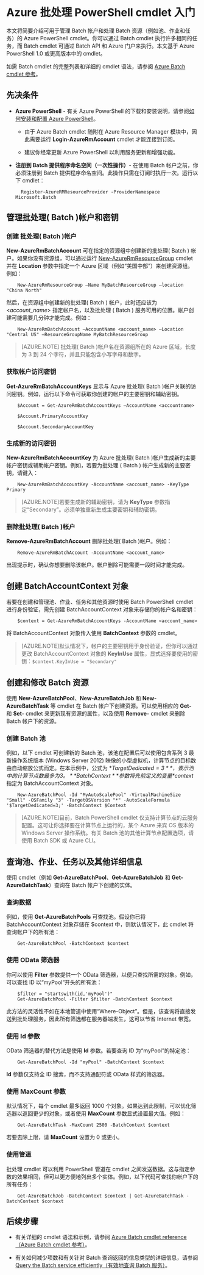 <properties
   pageTitle="Azure 批处理( Batch ) PowerShell cmdlet 入门 | Azure"
   description="快速介绍可用于管理 Azure 批处理( Batch )服务的 Azure PowerShell cmdlet"
   services="batch"
   documentationCenter=""
   authors="dlepow"
   manager="timlt"
   editor=""/>

<tags
   ms.service="batch"
   ms.date="04/21/2016"
   wacn.date="06/06/2016"/>

# Azure 批处理 PowerShell cmdlet 入门
本文将简要介绍可用于管理 Batch 帐户和处理 Batch 资源（例如池、作业和任务）的 Azure PowerShell cmdlet。你可以通过 Batch cmdlet 执行许多相同的任务，而 Batch cmdlet 可通过 Batch API 和 Azure 门户来执行。本文基于 Azure PowerShell 1.0 或更高版本中的 cmdlet。

如需 Batch cmdlet 的完整列表和详细的 cmdlet 语法，请参阅 [Azure Batch cmdlet 参考](https://msdn.microsoft.com/library/azure/mt125957.aspx)。


## 先决条件

* **Azure PowerShell** - 有关 Azure PowerShell 的下载和安装说明，请参阅[如何安装和配置 Azure PowerShell](/documentation/articles/powershell-install-configure)。 
   
    * 由于 Azure Batch cmdlet 随附在 Azure Resource Manager 模块中，因此需要运行 **Login-AzureRmAccount** cmdlet 才能连接到订阅。 
    
    * 建议你经常更新 Azure PowerShell 以利用服务更新和增强功能。
    
* **注册到 Batch 提供程序命名空间（一次性操作）**- 在使用 Batch 帐户之前，你必须注册到 Batch 提供程序命名空间。此操作只需在订阅时执行一次。运行以下 cmdlet：

    
    	Register-AzureRMResourceProvider -ProviderNamespace Microsoft.Batch
    

## 管理批处理( Batch )帐户和密钥


### 创建 批处理( Batch )帐户

**New-AzureRmBatchAccount** 可在指定的资源组中创建新的批处理( Batch ) 帐户。如果你没有资源组，可以通过运行 [New-AzureRmResourceGroup](https://msdn.microsoft.com/library/azure/mt603739.aspx) cmdlet 并在 **Location** 参数中指定一个 Azure 区域（例如“美国中部”）来创建资源组。例如：


		New-AzureRmResourceGroup –Name MyBatchResourceGroup –location "China North"


然后，在资源组中创建新的批处理( Batch ) 帐户，此时还应该为 <*account\_name*> 指定帐户名，以及批处理 ( Batch ) 服务可用的位置。帐户创建可能需要几分钟才能完成。例如：


		New-AzureRmBatchAccount –AccountName <account_name> –Location "Central US" –ResourceGroupName MyBatchResourceGroup


> [AZURE.NOTE] 批处理( Batch )帐户名在资源组所在的 Azure 区域，长度为 3 到 24 个字符，并且只能包含小写字母和数字。

### 获取帐户访问密钥
**Get-AzureRmBatchAccountKeys** 显示与 Azure 批处理( Batch )帐户关联的访问密钥。例如，运行以下命令可获取你创建的帐户的主要密钥和辅助密钥。
	
	    $Account = Get-AzureRmBatchAccountKeys –AccountName <accountname>
	
	    $Account.PrimaryAccountKey
	
	    $Account.SecondaryAccountKey


### 生成新的访问密钥
**New-AzureRmBatchAccountKey** 为 Azure 批处理( Batch )帐户生成新的主要帐户密钥或辅助帐户密钥。例如，若要为批处理 ( Batch ) 帐户生成新的主要密钥，请键入：


    	New-AzureRmBatchAccountKey -AccountName <account_name> -KeyType Primary


> [AZURE.NOTE]若要生成新的辅助密钥，请为 **KeyType** 参数指定“Secondary”。必须单独重新生成主要密钥和辅助密钥。

### 删除批处理( Batch )帐户
**Remove-AzureRmBatchAccount** 删除批处理( Batch )帐户。例如：


		Remove-AzureRmBatchAccount -AccountName <account_name>


出现提示时，确认你想要删除该帐户。帐户删除可能需要一段时间才能完成。

## 创建 BatchAccountContext 对象

若要在创建和管理池、作业、任务和其他资源时使用 Batch PowerShell cmdlet 进行身份验证，需先创建 BatchAccountContext 对象来存储你的帐户名和密钥：


		$context = Get-AzureRmBatchAccountKeys -AccountName <account_name>


将 BatchAccountContext 对象传入使用 **BatchContext** 参数的 cmdlet。

> [AZURE.NOTE]默认情况下，帐户的主要密钥用于身份验证，但你可以通过更改 BatchAccountContext 对象的 **KeyInUse** 属性，显式选择要使用的密钥：`$context.KeyInUse = "Secondary"`



## 创建和修改 Batch 资源
使用 **New-AzureBatchPool**、**New-AzureBatchJob** 和 **New-AzureBatchTask** 等 cmdlet 在 Batch 帐户下创建资源。可以使用相应的 **Get-** 和 **Set-** cmdlet 来更新现有资源的属性，以及使用 **Remove-** cmdlet 来删除 Batch 帐户下的资源。

### 创建 Batch 池

例如，以下 cmdlet 可创建新的 Batch 池，该池在配置后可以使用包含系列 3 最新操作系统版本 (Windows Server 2012) 映像的小型虚拟机，计算节点的目标数由自动缩放公式而定。在本示例中，公式为 **$TargetDedicated=3**，表示池中的计算节点数最多为 3。**BatchContext** 参数将先前定义的变量 *$context* 指定为 BatchAccountContext 对象。

		
		New-AzureBatchPool -Id "MyAutoScalePool" -VirtualMachineSize "Small" -OSFamily "3" -TargetOSVersion "*" -AutoScaleFormula '$TargetDedicated=3;' -BatchContext $Context

>[AZURE.NOTE]目前，Batch PowerShell cmdlet 仅支持计算节点的云服务配置。这可让你选择要在计算节点上运行的，某个 Azure 来宾 OS 版本的 Windows Server 操作系统。有关 Batch 池的其他计算节点配置选项，请使用 Batch SDK 或 Azure CLI。

## 查询池、作业、任务以及其他详细信息

使用 cmdlet（例如 **Get-AzureBatchPool**、**Get-AzureBatchJob** 和 **Get-AzureBatchTask**）查询在 Batch 帐户下创建的实体。


### 查询数据

例如，使用 **Get-AzureBatchPools** 可查找池。假设你已将 BatchAccountContext 对象存储在 $context 中，则默认情况下，此 cmdlet 将查询帐户下的所有池：


		Get-AzureBatchPool -BatchContext $context

### 使用 OData 筛选器

你可以使用 **Filter** 参数提供一个 OData 筛选器，以便只查找所需的对象。例如，可以查找 ID 以“myPool”开头的所有池：

		
		$filter = "startswith(id,'myPool')"
		Get-AzureBatchPool -Filter $filter -BatchContext $context


此方法的灵活性不如在本地管道中使用“Where-Object”。但是，该查询将直接发送到批处理服务，因此所有筛选都在服务器端发生，这可以节省 Internet 带宽。

### 使用 Id 参数

OData 筛选器的替代方法是使用 **Id** 参数。若要查询 ID 为“myPool”的特定池：


		Get-AzureBatchPool -Id "myPool" -BatchContext $context

**Id** 参数仅支持全 ID 搜索，而不支持通配符或 OData 样式的筛选器。



### 使用 MaxCount 参数

默认情况下，每个 cmdlet 最多返回 1000 个对象。如果达到此限制，可以优化筛选器以返回更少的对象，或者使用 **MaxCount** 参数显式设置最大值。例如：


		Get-AzureBatchTask -MaxCount 2500 -BatchContext $context


若要去除上限，请 **MaxCount** 设置为 0 或更小。

### 使用管道

批处理 cmdlet 可以利用 PowerShell 管道在 cmdlet 之间发送数据。这与指定参数的效果相同，但可以更方便地列出多个实体。例如，以下代码可查找你帐户下的所有任务：


		Get-AzureBatchJob -BatchContext $context | Get-AzureBatchTask -BatchContext $context


## 后续步骤
* 有关详细的 cmdlet 语法和示例，请参阅 [Azure Batch cmdlet reference（Azure Batch cmdlet 参考）](https://msdn.microsoft.com/library/azure/mt125957.aspx)。

* 有关如何减少项数和有关针对 Batch 查询返回的信息类型的详细信息，请参阅 [Query the Batch service efficiently（有效地查询 Batch 服务）](batch-efficient-list-queries.md)。

<!---HONumber=Mooncake_0530_2016-->
